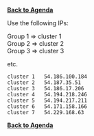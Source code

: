**[Back to Agenda](./../README.md)**


Use the following IPs:  

Group 1 => cluster 1  
Group 2 => cluster 2  
Group 3 => cluster 3

etc.

```
cluster 1	54.186.100.184
cluster 2	54.187.35.51
cluster 3	54.186.17.206
cluster 4	54.194.218.246
cluster 5	54.194.217.211
cluster 6	54.171.158.166
cluster 7	54.229.168.63
```

**[Back to Agenda](./../README.md)**
